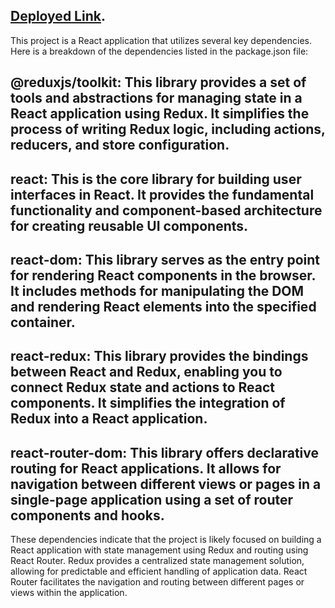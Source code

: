## [Deployed Link](https://ed-form.netlify.app).

This project is a React application that utilizes several key dependencies. Here is a breakdown of the dependencies listed in the package.json file:

## @reduxjs/toolkit: This library provides a set of tools and abstractions for managing state in a React application using Redux. It simplifies the process of writing Redux logic, including actions, reducers, and store configuration.

## react: This is the core library for building user interfaces in React. It provides the fundamental functionality and component-based architecture for creating reusable UI components.

## react-dom: This library serves as the entry point for rendering React components in the browser. It includes methods for manipulating the DOM and rendering React elements into the specified container.

## react-redux: This library provides the bindings between React and Redux, enabling you to connect Redux state and actions to React components. It simplifies the integration of Redux into a React application.
 
## react-router-dom: This library offers declarative routing for React applications. It allows for navigation between different views or pages in a single-page application using a set of router components and hooks.

These dependencies indicate that the project is likely focused on building a React application with state management using Redux and routing using React Router. Redux provides a centralized state management solution, allowing for predictable and efficient handling of application data. React Router facilitates the navigation and routing between different pages or views within the application.
